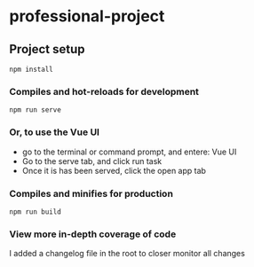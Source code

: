 # professional-project

## Project setup
```
npm install
```

### Compiles and hot-reloads for development
```
npm run serve
```

### Or, to use the Vue UI
- go to the terminal or command prompt, and entere: Vue UI
- Go to the serve tab, and click run task
- Once it is has been served, click the open app tab

### Compiles and minifies for production
```
npm run build
```

### View more in-depth coverage of code
I added a changelog file in the root to closer monitor all changes
